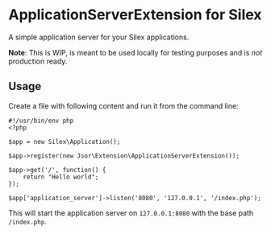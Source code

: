 ApplicationServerExtension for Silex
====================================

A simple application server for your Silex applications.

**Note**: This is WIP, is meant to be used locally for testing purposes and is _not_ production ready.

Usage
-----

Create a file with following content and run it from the command line:

    #!/usr/bin/env php
    <?php

    $app = new Silex\Application();

    $app->register(new Jsor\Extension\ApplicationServerExtension());

    $app->get('/', function() {
        return "Hello world";
    });

    $app['application_server']->listen('8080', '127.0.0.1', '/index.php');

This will start the application server on `127.0.0.1:8080` with the base path `/index.php`.
